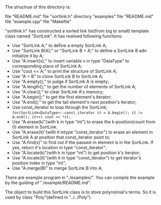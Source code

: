 The structrue of this directory is:

file "README.md"
file "sortlink.h"
directory "examples"
    file "README.md"
    file "example.cpp"
    file "Makefile"

"sortlink.h" has constructed a sorted link list(from big to small) template class named "SortLink".
It has realised following functions:

* Use "SortLink<DataType> A;" to define a empty SortLink A;
* Use "SortLink<DataType> B(A);" or "SortLink<DataType> B = A;" to define a SortLink B adn initialize it by A;
* Use "A.insert(x);" to insert variable x in type "DataType" to corresponding place of SortLink A;
* Use "cout << A;" to print the structure of SortLink A;
* Use "A = B" to clone SortLink B to SortLink A;
* Use "A.empty();" to judge if SortLink A is empty;
* Use "A.length();" to get the number of elements of SortLink A;
* Use "A.clear();" to clear SortLink A's memory;
* Use "A.begin();" to get the first element's iterator;
* Use "A.end();" to get the tail element's next position's iterator;
* Use const_iterator to loop through the SortLink;
    `for(SortLink<DataType>::const_iterator it = A.begin(); it != A.end(); it++)
        cout << *it;`
* Use "A.erase(k)"(with k in type "int") to erase the k-position(count from 0) element in SortLink.
* Use "A.erase(it)"(with it intype "const_iterator") to erase an element in SortLink A at position that const_iterator point to;
* Use "A.find(x)" to find out if the passed-in element is in the SortLink. If yes, return it's location in type "const_iterator";
* Use "A.locate(k)"(with k in type "int") to get position k's iterator;
* Use "A.locate(it)"(with it in type "const_iterator") to get iterator's position index in type "int";
* Use "A.merge(B)" to merge SortLink B into A;

There are example program in "./examples/". You can compile the example by the guiding of "./example/README.md".

The object to build this SortLink class is to store polynomial's terms.
So it is used by class "Poly"(defined in "../../Poly").